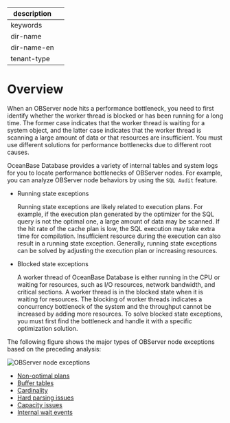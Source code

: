 |description||
|---|---|
|keywords||
|dir-name||
|dir-name-en||
|tenant-type||

# Overview

When an OBServer node hits a performance bottleneck, you need to first identify whether the worker thread is blocked or has been running for a long time. The former case indicates that the worker thread is waiting for a system object, and the latter case indicates that the worker thread is scanning a large amount of data or that resources are insufficient. You must use different solutions for performance bottlenecks due to different root causes.

OceanBase Database provides a variety of internal tables and system logs for you to locate performance bottlenecks of OBServer nodes. For example, you can analyze OBServer node behaviors by using the `SQL Audit` feature.

* Running state exceptions

   Running state exceptions are likely related to execution plans. For example, if the execution plan generated by the optimizer for the SQL query is not the optimal one, a large amount of data may be scanned. If the hit rate of the cache plan is low, the SQL execution may take extra time for compilation. Insufficient resource during the execution can also result in a running state exception. Generally, running state exceptions can be solved by adjusting the execution plan or increasing resources.

* Blocked state exceptions

   A worker thread of OceanBase Database is either running in the CPU or waiting for resources, such as I/O resources, network bandwidth, and critical sections. A worker thread is in the blocked state when it is waiting for resources. The blocking of worker threads indicates a concurrency bottleneck of the system and the throughput cannot be increased by adding more resources. To solve blocked state exceptions, you must first find the bottleneck and handle it with a specific optimization solution.

The following figure shows the major types of OBServer node exceptions based on the preceding analysis:

![OBServer node exceptions](https://obbusiness-private.oss-cn-shanghai.aliyuncs.com/doc/img/observer-enterprise/V4.2.1/EN_US/600.manage/900.performance-tuning/OBServer-node-exceptions.png)

* [Non-optimal plans](200.not-the-best-plan/100.not-the-best-plan-overview.md)
* [Buffer tables](200.not-the-best-plan/200.buffer-table.md)
* [Cardinality](200.not-the-best-plan/300.large-and-small-account.md)
* [Hard parsing issues](../400.performance-bottlenecks-of-observer/300.hard-parsing.md)
* [Capacity issues](../../../200.tenant-management/200.tenant-capacity.md)
* [Internal wait events](../400.performance-bottlenecks-of-observer/500.internal-wait-problems.md)

